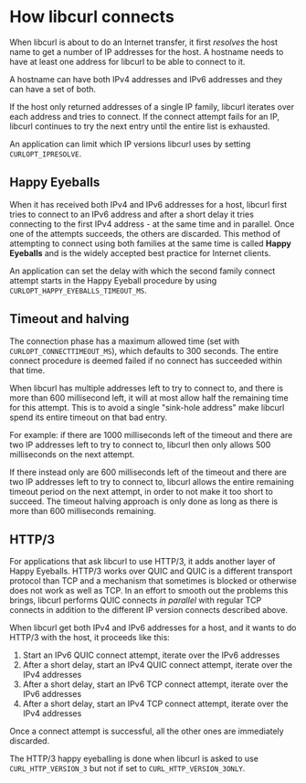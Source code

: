 # How libcurl connects

When libcurl is about to do an Internet transfer, it first *resolves* the host
name to get a number of IP addresses for the host. A hostname needs to have
at least one address for libcurl to be able to connect to it.

A hostname can have both IPv4 addresses and IPv6 addresses and they can have
a set of both.

If the host only returned addresses of a single IP family, libcurl iterates
over each address and tries to connect. If the connect attempt fails for an
IP, libcurl continues to try the next entry until the entire list is
exhausted.

An application can limit which IP versions libcurl uses by setting
`CURLOPT_IPRESOLVE`.

## Happy Eyeballs

When it has received both IPv4 and IPv6 addresses for a host, libcurl first
tries to connect to an IPv6 address and after a short delay it tries
connecting to the first IPv4 address - at the same time and in parallel. Once
one of the attempts succeeds, the others are discarded. This method of
attempting to connect using both families at the same time is called **Happy
Eyeballs** and is the widely accepted best practice for Internet clients.

An application can set the delay with which the second family connect attempt
starts in the Happy Eyeball procedure by using
`CURLOPT_HAPPY_EYEBALLS_TIMEOUT_MS`.

## Timeout and halving

The connection phase has a maximum allowed time (set with
`CURLOPT_CONNECTTIMEOUT_MS`), which defaults to 300 seconds. The entire
connect procedure is deemed failed if no connect has succeeded within that
time.

When libcurl has multiple addresses left to try to connect to, and there is
more than 600 millisecond left, it will at most allow half the remaining time
for this attempt. This is to avoid a single "sink-hole address" make libcurl
spend its entire timeout on that bad entry.

For example: if there are 1000 milliseconds left of the timeout and there are
two IP addresses left to try to connect to, libcurl then only allows 500
milliseconds on the next attempt.

If there instead only are 600 milliseconds left of the timeout and there are
two IP addresses left to try to connect to, libcurl allows the entire
remaining timeout period on the next attempt, in order to not make it too
short to succeed. The timeout halving approach is only done as long as there
is more than 600 milliseconds remaining.

## HTTP/3

For applications that ask libcurl to use HTTP/3, it adds another layer of
Happy Eyeballs. HTTP/3 works over QUIC and QUIC is a different transport
protocol than TCP and a mechanism that sometimes is blocked or otherwise does
not work as well as TCP. In an effort to smooth out the problems this brings,
libcurl performs QUIC connects *in parallel* with regular TCP connects in
addition to the different IP version connects described above.

When libcurl get both IPv4 and IPv6 addresses for a host, and it wants to do
HTTP/3 with the host, it proceeds like this:

1. Start an IPv6 QUIC connect attempt, iterate over the IPv6 addresses
2. After a short delay, start an IPv4 QUIC connect attempt, iterate over the IPv4 addresses
3. After a short delay, start an IPv6 TCP connect attempt, iterate over the IPv6 addresses
4. After a short delay, start an IPv4 TCP connect attempt, iterate over the IPv4 addresses

Once a connect attempt is successful, all the other ones are immediately
discarded.

The HTTP/3 happy eyeballing is done when libcurl is asked to use
`CURL_HTTP_VERSION_3` but not if set to `CURL_HTTP_VERSION_3ONLY`.

